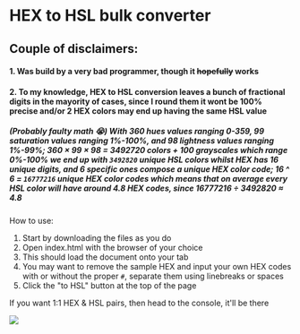 # HEX to HSL bulk converter
## Couple of disclaimers:
#### 1. Was build by a very bad programmer, though it ~~hopefully~~ works
#### 2. To my knowledge, HEX to HSL conversion leaves a bunch of fractional digits in the mayority of cases, since I round them it wont be 100% precise and/or 2 HEX colors may end up having the same HSL value
##### (Probably faulty math 😭) With 360 hues values ranging 0-359, 99 saturation values ranging 1%-100%, and 98 lightness values ranging 1%-99%; 360 × 99 × 98 = 3492720 colors + 100 grayscales which range 0%-100% we end up with **`3492820` unique HSL colors** whilst HEX has 16 unique digits, and 6 specific ones compose a unique HEX color code; 16 ^ 6 = **`16777216` unique HEX color codes** which means that on average every HSL color will have around 4.8 HEX codes, since 16777216 ÷ 3492820 ≈ 4.8

How to use:

1. Start by downloading the files as you do
2. Open index.html with the browser of your choice
3. This should load the document onto your tab
4. You may want to remove the sample HEX and input your own HEX codes with or without the proper `#`, separate them using linebreaks or spaces
5. Click the "to HSL" button at the top of the page

If you want 1:1 HEX & HSL pairs, then head to the console, it'll be there

![](https://media.giphy.com/media/EzqOn0kyb8uv30H2jR/giphy.gif)
